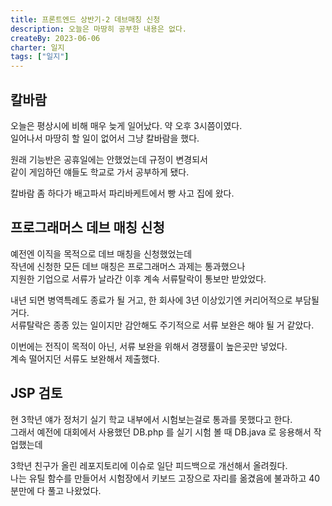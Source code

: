 ```yaml
---
title: 프론트엔드 상반기-2 데브매칭 신청
description: 오늘은 마땅히 공부한 내용은 없다.
createBy: 2023-06-06
charter: 일지
tags: ["일지"]
---
```


## 칼바람

오늘은 평상시에 비해 매우 늦게 일어났다. 약 오후 3시쯤이였다.  
일어나서 마땅히 할 일이 없어서 그냥 칼바람을 했다.

원래 기능반은 공휴일에는 안했었는데 규정이 변경되서  
같이 게임하던 얘들도 학교로 가서 공부하게 됐다.

칼바람 좀 하다가 배고파서 파리바케트에서 빵 사고 집에 왔다.

## 프로그래머스 데브 매칭 신청

예전엔 이직을 목적으로 데브 매칭을 신청했었는데  
작년에 신청한 모든 데브 매칭은 프로그래머스 과제는 통과했으나  
지원한 기업으로 서류가 날라간 이후 계속 서류탈락이 통보만 받았었다.

내년 되면 병역특례도 종료가 될 거고, 한 회사에 3년 이상있기엔 커리어적으로 부담될거다.  
서류탈락은 종종 있는 일이지만 감안해도 주기적으로 서류 보완은 해야 될 거 같았다.

이번에는 전직이 목적이 아닌, 서류 보완을 위해서 경쟁률이 높은곳만 넣었다.  
계속 떨어지던 서류도 보완해서 제출했다.

## JSP 검토

현 3학년 얘가 정처기 실기 학교 내부에서 시험보는걸로 통과를 못했다고 한다.  
그래서 예전에 대회에서 사용했던 DB.php 를 실기 시험 볼 때 DB.java 로 응용해서 작업했는데

3학년 친구가 올린 레포지토리에 이슈로 일단 피드백으로 개선해서 올려줬다.  
나는 유틸 함수를 만들어서 시험장에서 키보드 고장으로 자리를 옮겼음에 불과하고 40분만에 다 풀고 나왔었다.
